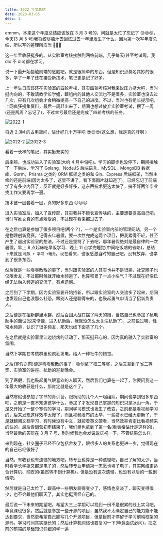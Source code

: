 ```yaml
---
title: 2022 年度总结
date: 2023-03-05
desc: 1
---
```


emmm，本来这个年度总结应该放在 3 月 3 号的，问就是太忙了忘记了 😢😢😢，今天(3 月 5 号)我将绞尽脑汁去回忆过去一年里发生了什么，因为第一次写年度总结，所以写的差理所应当 🥰🥰🥰

这一年里收获挺多的。从实验室考核接触到网络前端，几乎每天(甚至考试周，我 dio 不 dio)都在学习。

说一下最开始接触前端的感触吧，就是很简单的东西，但是知识点莫名其妙的很多，学了一年了还在接受新技术，笔记更是记了好多。

上一年生日应该还在实验室的四轮考核，其实四轮考核对我来说压力挺大吧，当时挺内向的，不敢请教学长学姐，跟组内的其他人交流也不是很多，实验室也没去过几次，只有几次组会才会稍微提高一下自己的进度。不过，当时也有组长提示吧，上网疯狂搜集资料，最后一周赶出来了，期间也想过放弃实验室考试，摆了一周(还是两周？忘记了)，不过幸亏最后还是完成了四轮考核的任务。

![2022-1](/assets/images/2022-1.png)

将近 2.3M 的占用空间，估计好几十万字吧 😍😍😍(这么想，我是真的肝啊 )

![2022-2](/assets/images/2022-2.png)
![2022-3](/assets/images/2022-3.png)

看着一长串的笔记，其实挺充实的

后来嘛，也成功进入了实验室(大约 4 月中旬吧)。学习的脚步也没停下，期间接触了一下后端，学习了 Golang，NodeJS 后端语言、MySQL，MongoDB 数据库、Gorm，Prisma 之类的 ORM 框架之类的和 Gin、Express 后端框架，当然主修的还是前端(因为太多了，这里不讲了，看下面图片就知道了)，已经忘记了前端学了有多少内容了，反正就是好多好多，这东西技术更迭太快了，搞不好两年毕业找工作又要再学一遍。

技术链一层套着一层，真的好多东西 😢😢😢

进入实验室后，加入了宣传部，其实我并不擅长宣传啥的，主要想要提高自己吧，当时写推文真的有点难受的，不过现在看来都过去了。

在之后也算是参加了很多项目吧(两个？)，一个是实验室内部的管理网站，另一个是物理创新竞赛。记得去年暑假，要一次性完成这两个项目，把我累得不轻，甚至产生了退出实验室的想法，不过还是坚持了下去吧，那年暑假绝对是最自律的一次暑假，早上 8 点起床吃早饭学习、晚上 11 点学完睡觉(中间吃饭啥的省略)，总结下来就是 `吃饭 + 学习 +睡觉`。现在看来，也很感激当时的自己吧，没有放弃，也学到了很多东西。

然后就是一些零零散散的事了，当时跟实验室的人其实也并不是很熟，社交圈子也仅限舍友，不过那时候就开始水频道了，也算积累了一点小名气？不过现在好像已经无法融入频道的交流了，有点遗憾。

之后到了下学期，因为实验室要开始招新，所以跟实验室的人交流多了起来，期间也发现自己也没那么社恐，跟别人还是聊得来的，也鼓起勇气申请当了招新负责人。

之后便是在招新群里水群，然后百团大战在摆了两天的摊，当然自己也参加了杭电助手的面试(说来惭愧，进入杭助后，我就没怎么太关注杭助了)，之前说过嘛，经常水频道，认识了很多频友，那天也线下面基了几个。

在之后就是实验室里江边烧烤的活动了，那天挺开心的，因为真的融入了实验室的氛围。

当然下学期在考核群里也疯狂发电，给人一种社牛的错觉。

之后(寒假之前)便是零零散散的事了，物创拿了校二等奖，之后又拿到了省二等奖、实验室的讲座、杭助的迎新晚会。

到了寒假，我也鼓起勇气跟喜欢的人聊天，然后我们也算在一起了，你要问我这一年最大的收获是什么，那肯定就是这个了。

当然寒假也参加了字节的青训营，跟杭助的几个人一起组队，期间也学到很多东西吧，之前是一直不知道该学什么，参加了才发现自己掌握的知识只是冰山一角，于是又开始了一整个寒假的学习，期间学习模式也发生了改变，之前都是看视频学习的，后来发现这样效率太慢了，而且视频发布的太早，一些技术已经大更新了，于是就翻阅文档学习，有时候没有中文，就按着英文硬看，当然效率肯定比看视频来的快的。最后青训营初审结束了，我们组也拿到了第一名(看表格估计是这样的)，当然最后的答辩在 3 月 7 号，到时候我也会发说说庆祝一下，不管结果怎么样。

来到现在，社交圈子已经不仅包括舍友了，跟很多人的关系也更进一步，觉得现在的自己已经很好了

当然，有收获也有遗憾的地方吧，转专业也算是一种遗憾吧，自己了解的太少，当时看学长学姐又都是电子的，然后转专业申请第一志愿也填了电子，其实网络更适合计算机、网安的(虽然转不到计算机)，但是没有这次遗憾，也没有以后的一些剧情吧。

然后就是自己太忙了，跟高中一些朋友聊得变少了，感情也变淡了，聊天变得很少，也不会跟他们聊天了，其实也挺责怪自己的。

最后说一下未来的期望吧，希望大三上学期可以找到一份不是很累的线上实习吧，毕竟课也很多。然后就是参加一些开源的项目，虽然我不太确定自己的能力能不能达到要求，当然更希望自己能写几个开源项目，但是目前才停留于学习前端框架的源码，学习时间其实挺长的；然后计算机网络也要复习一下(毕竟面试必问)，把之前的前端的基础知识仔细的学一遍
